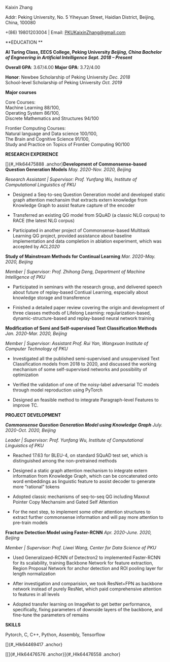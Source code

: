 Kaixin Zhang

Addr: Peking University, No. 5 Yiheyuan Street, Haidian District,
Beijing, China, 100080

+(86) 19801203004 | Email: PKUKaixinZhang@gmail.com

**EDUCATION **

**AI Turing Class, EECS College, Peking University *Beijing, China*
*Bachelor of Engneering in Artificial Intelligence* *Sept. 2018 –
Present***

**Overall GPA**: 3.67/4.00 **Major GPA**: 3.72/4.00

**Honor**: Newbee Scholarship of Peking University *Dec. 2018*\
School-level Scholarship of Peking University *Oct. 2019*

**Major courses**

Core Courses:\
Machine Learning 88/100,\
Operating System 86/100,\
Discrete Mathematics and Structures 94/100

Frontier Computing Courses:\
Natural language and Data science 100/100,\
The Brain and Cognitive Science 91/100,\
Study and Practice on Topics of Frontier Computing 90/100

**RESEARCH EXPERIENCE**

[]{#_Hlk64475888 .anchor}**Development of Commonsense-based Question
Generation Models** *May. 2020-Nov. 2020, Beijing*

*Research Assistant | Supervisor: Prof. Yunfang Wu, Institute of
Computational Linguistics of PKU*

-   Designed a Seq-to-seq Question Generation model and developed static
    graph attention mechansim that extracts extern knowledge from
    Knowledge Graph to assist feature capture of the encoder

-   Transferred an existing QG model from SQuAD (a classic NLG corpus)
    to RACE (the latest NLG corpus)

-   Participated in another project of Commonsense-based Multitask
    Learning QG project, provided assistance about baseline
    implementation and data completion in ablation experiment, which was
    accepted by *ACL2020*

**Study of Mainstream Methods for Continual Learning** *Mar. 2020-May.
2020, Beijing*

*Member | Supervisor: Prof. Zhihong Deng, Department of Machine
Intelligence of PKU*

-   Participated in seminars with the research group, and delivered
    speech about future of replay-based Contiual Learning, especially
    about knowledge storage and transference

-   Finished a detailed paper review covering the origin and development
    of three classes methods of Lifelong Learning: regularization-based,
    dynamic-structure-based and replay-based neural network training

**Modification of Semi and Self-supervised Text Classification Methods**
*Jan. 2020-Mar. 2020, Beijing*

*Member | Supervisor: Assistant Prof. Rui Yan,* *Wangxuan Institute of
Computer Technology of PKU*

-   Investigated all the published semi-supervised and unsupervised Text
    Classification models from 2018 to 2020, and discussed the working
    mechanism of some self-supervised networks and possibility of
    optimization

-   Verified the validation of one of the noisy-label adversarial TC
    models through model reproduction using PyTorch

-   Designed an feasible method to integrate Paragraph-level Features to
    improve TC.

**PROJECT DEVELOPMENT**

***Commonsense Question Generation Model using Knowledge Graph*** *July.
2020-Oct. 2020, Beijing*

*Leader | Supervisor: Prof. Yunfang Wu, Institute of Computational
Linguistics of PKU*

-   Reached 17.63 for BLEU-4, on standard SQuAD test set, which is
    distinguished among the non-pretrained methods

-   Designed a static graph attention mechanism to integrate extern
    information from Knowledge Graph, which can be concatenated onto
    word embeddings as linguistic feature to assist decoder to generate
    more “rational” tokens

-   Adopted classic mechanisms of seq-to-seq QG including Maxout Pointer
    Copy Mechansim and Gated Self Attention

-   For the next step, to implement some other attention structures to
    extract further commonsense information and will pay more attention
    to pre-train models

**Fracture Detection Model using Faster-RCNN** *Apr. 2020-June. 2020,
Beijing*

*Member | Supervisor: Prof. Liwei Wang, Center for Data Science of PKU*

-   Used Generalizaed-RCNN of Detectron2 to implemented Faster-RCNN for
    its scalability, training Backbone Network for feature extraction,
    Region Proposal Network for anchor detection and ROI pooling layer
    for length normalization

-   After investigation and comparision, we took ResNet+FPN as backbone
    network instead of purely ResNet, which paid comprehensive attention
    to features in all levels

-   Adopted transfer learning on ImageNet to get better performance,
    specifically, fixing parameters of downside layers of the backbone,
    and fine-tune the parameters of remains

**SKILLS**

Pytorch, C, C++, Python, Assembly, Tensorflow

[]{#_Hlk64469417 .anchor}

[[]{#_Hlk64476576 .anchor}]{#_Hlk64476558 .anchor}
